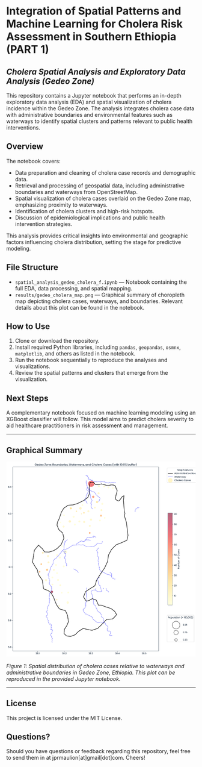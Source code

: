 # Integration of Spatial Patterns and Machine Learning for Cholera Risk Assessment in Southern Ethiopia (PART 1)
## _Cholera Spatial Analysis and Exploratory Data Analysis (Gedeo Zone)_

This repository contains a Jupyter notebook that performs an in-depth exploratory data analysis (EDA) and spatial visualization of cholera incidence within the Gedeo Zone. The analysis integrates cholera case data with administrative boundaries and environmental features such as waterways to identify spatial clusters and patterns relevant to public health interventions.

## Overview

The notebook covers:
- Data preparation and cleaning of cholera case records and demographic data.
- Retrieval and processing of geospatial data, including administrative boundaries and waterways from OpenStreetMap.
- Spatial visualization of cholera cases overlaid on the Gedeo Zone map, emphasizing proximity to waterways.
- Identification of cholera clusters and high-risk hotspots.
- Discussion of epidemiological implications and public health intervention strategies.

This analysis provides critical insights into environmental and geographic factors influencing cholera distribution, setting the stage for predictive modeling.

## File Structure

- `spatial_analysis_gedeo_cholera_f.ipynb` — Notebook containing the full EDA, data processing, and spatial mapping.
- `results/gedeo_cholera_map.png` — Graphical summary of choropleth map depicting cholera cases, waterways, and boundaries. Relevant details about this plot can be found in the notebook.

## How to Use

1. Clone or download the repository.
2. Install required Python libraries, including `pandas`, `geopandas`, `osmnx`, `matplotlib`, and others as listed in the notebook.
3. Run the notebook sequentially to reproduce the analyses and visualizations.
4. Review the spatial patterns and clusters that emerge from the visualization.


## Next Steps

A complementary notebook focused on machine learning modeling using an XGBoost classifier will follow. This model aims to predict cholera severity to aid healthcare practitioners in risk assessment and management.


---

## Graphical Summary

![Gedeo Zone: Boundaries, Waterways, and Cholera Cases (with 10% buffer)](results/gedeo_cholera_map.png)

*Figure 1: Spatial distribution of cholera cases relative to waterways and administrative boundaries in Gedeo Zone, Ethiopia. This plot can be reproduced in the provided Jupyter notebook.*

---

## License

This project is licensed under the MIT License.


## Questions?
Should you have questions or feedback regarding this repository, feel free to send them in at jprmaulion[at]gmail[dot]com. Cheers!
